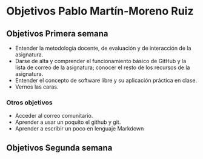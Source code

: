 # Objetivos Pablo Martín-Moreno Ruiz

## Objetivos Primera semana

* Entender la metodología docente, de evaluación y de interacción de la asignatura.
* Darse de alta y comprender el funcionamiento básico de GitHub y la lista de correo de la asignatura; conocer el resto de los recursos de la asignatura.
* Entender el concepto de software libre y su aplicación práctica en clase.
* Vernos las caras.

### Otros objetivos
* Acceder al correo comunitario.
* Aprender a usar un poquito el github y git.
* Aprender a escribir un poco en lenguaje Markdown


## Objetivos Segunda semana
